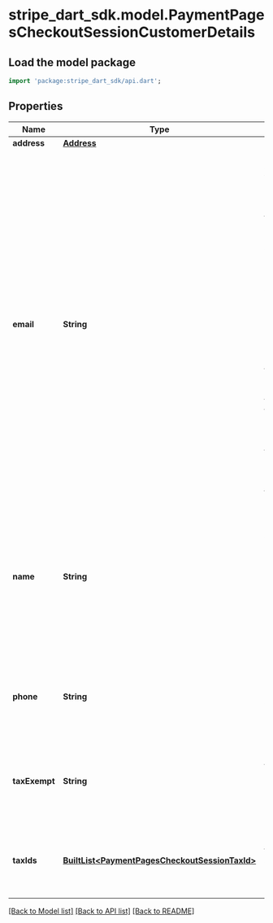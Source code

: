 # stripe_dart_sdk.model.PaymentPagesCheckoutSessionCustomerDetails

## Load the model package
```dart
import 'package:stripe_dart_sdk/api.dart';
```

## Properties
Name | Type | Description | Notes
------------ | ------------- | ------------- | -------------
**address** | [**Address**](Address.md) |  | [optional] 
**email** | **String** | The email associated with the Customer, if one exists, on the Checkout Session after a completed Checkout Session or at time of session expiry. Otherwise, if the customer has consented to promotional content, this value is the most recent valid email provided by the customer on the Checkout form. | [optional] 
**name** | **String** | The customer's name after a completed Checkout Session. Note: This property is populated only for sessions on or after March 30, 2022. | [optional] 
**phone** | **String** | The customer's phone number after a completed Checkout Session. | [optional] 
**taxExempt** | **String** | The customer’s tax exempt status after a completed Checkout Session. | [optional] 
**taxIds** | [**BuiltList&lt;PaymentPagesCheckoutSessionTaxId&gt;**](PaymentPagesCheckoutSessionTaxId.md) | The customer’s tax IDs after a completed Checkout Session. | [optional] 

[[Back to Model list]](../README.md#documentation-for-models) [[Back to API list]](../README.md#documentation-for-api-endpoints) [[Back to README]](../README.md)


